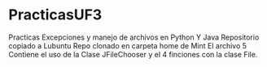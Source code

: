# PracticasUF3
Practicas Excepciones y manejo de archivos en Python Y Java
Repositorio copiado a Lubuntu
Repo clonado en carpeta home de Mint
El archivo 5 Contiene el uso de la Clase JFileChooser y el 4 finciones con la clase File.
